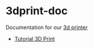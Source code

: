 # 3dprint-doc
Documentation for our [3d printer](https://www.robofun.ro/imprimante-3d/imprimanta-3d-prusa-asamblata)

* [Tutorial 3D Print](Imprimanta%203D%20Robofun%2020x20x20%20v1.0.1.pdf)



